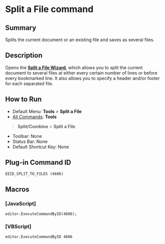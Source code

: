# Split a File command

## Summary

Splits the current document or an existing file and saves as several files.

## Description

Opens the **[Split a File Wizard](../../dlg/split_to_files/index)**, which allows you to split the current document to several files at
either every certain number of lines or before every bookmarked line. It also allows you to specify a header and/or footer for each separated file.

## How to Run

- Default Menu: **Tools** \> **Split a File**
- [All Commands](all_commands): **Tools**
> **Split/Combine** \> **Split a File**
- Toolbar: None
- Status Bar: None
- Default Shortcut Key: None

## Plug-in Command ID

```
EEID_SPLIT_TO_FILES (4606)```

## Macros

### \[JavaScript\]

```
editor.ExecuteCommandByID(4606);
```

### \[VBScript\]

```
editor.ExecuteCommandByID 4606
```

